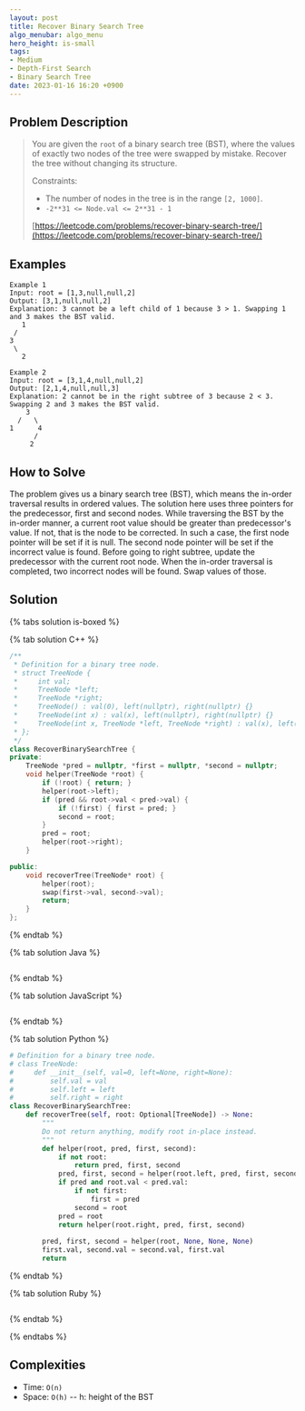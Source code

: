 ```yaml
---
layout: post
title: Recover Binary Search Tree
algo_menubar: algo_menu
hero_height: is-small
tags:
- Medium
- Depth-First Search
- Binary Search Tree
date: 2023-01-16 16:20 +0900
---
```

## Problem Description
> You are given the `root` of a binary search tree (BST), where the values of exactly two nodes of the tree were
> swapped by mistake. Recover the tree without changing its structure.
>
> Constraints:
> - The number of nodes in the tree is in the range `[2, 1000]`.
> - `-2**31 <= Node.val <= 2**31 - 1`
>
> [https://leetcode.com/problems/recover-binary-search-tree/](https://leetcode.com/problems/recover-binary-search-tree/)

## Examples
```
Example 1
Input: root = [1,3,null,null,2]
Output: [3,1,null,null,2]
Explanation: 3 cannot be a left child of 1 because 3 > 1. Swapping 1 and 3 makes the BST valid.
   1
 /
3
 \
   2
```

```
Example 2
Input: root = [3,1,4,null,null,2]
Output: [2,1,4,null,null,3]
Explanation: 2 cannot be in the right subtree of 3 because 2 < 3. Swapping 2 and 3 makes the BST valid.
    3
  /   \
1      4
      /
     2
```

## How to Solve
The problem gives us a binary search tree (BST), which means the in-order traversal results in ordered values.
The solution here uses three pointers for the predecessor, first and second nodes.
While traversing the BST by the in-order manner, a current root value should be greater than predecessor's value.
If not, that is the node to be corrected.
In such a case, the first node pointer will be set if it is null.
The second node pointer will be set if the incorrect value is found.
Before going to right subtree, update the predecessor with the current root node.
When the in-order traversal is completed, two incorrect nodes will be found.
Swap values of those.

## Solution

{% tabs solution is-boxed %}

{% tab solution C++ %}
```cpp
/**
 * Definition for a binary tree node.
 * struct TreeNode {
 *     int val;
 *     TreeNode *left;
 *     TreeNode *right;
 *     TreeNode() : val(0), left(nullptr), right(nullptr) {}
 *     TreeNode(int x) : val(x), left(nullptr), right(nullptr) {}
 *     TreeNode(int x, TreeNode *left, TreeNode *right) : val(x), left(left), right(right) {}
 * };
 */
class RecoverBinarySearchTree {
private:
    TreeNode *pred = nullptr, *first = nullptr, *second = nullptr;
    void helper(TreeNode *root) {
        if (!root) { return; }
        helper(root->left);
        if (pred && root->val < pred->val) {
            if (!first) { first = pred; }
            second = root;
        }
        pred = root;
        helper(root->right);
    }

public:
    void recoverTree(TreeNode* root) {
        helper(root);
        swap(first->val, second->val);
        return;
    }
};
```
{% endtab %}

{% tab solution Java %}
```java

```
{% endtab %}

{% tab solution JavaScript %}
```js

```
{% endtab %}

{% tab solution Python %}
```python
# Definition for a binary tree node.
# class TreeNode:
#     def __init__(self, val=0, left=None, right=None):
#         self.val = val
#         self.left = left
#         self.right = right
class RecoverBinarySearchTree:
    def recoverTree(self, root: Optional[TreeNode]) -> None:
        """
        Do not return anything, modify root in-place instead.
        """
        def helper(root, pred, first, second):
            if not root:
                return pred, first, second
            pred, first, second = helper(root.left, pred, first, second)
            if pred and root.val < pred.val:
                if not first:
                    first = pred
                second = root
            pred = root
            return helper(root.right, pred, first, second)
        
        pred, first, second = helper(root, None, None, None)
        first.val, second.val = second.val, first.val
        return
```
{% endtab %}

{% tab solution Ruby %}
```ruby

```
{% endtab %}

{% endtabs %}



## Complexities
- Time: `O(n)`
- Space: `O(h)` -- h: height of the BST
